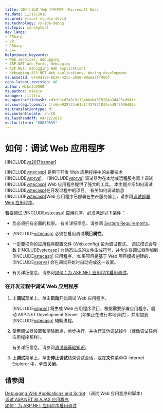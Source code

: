 ```yaml
---
title: 如何：调试 Web 应用程序 |Microsoft Docs
ms.date: 11/15/2016
ms.prod: visual-studio-dev14
ms.technology: vs-ide-debug
ms.topic: conceptual
dev_langs:
- FSharp
- VB
- CSharp
- C++
helpviewer_keywords:
- Web services, debugging
- ASP.NET Web Forms, debugging
- ASP.NET, debugging Web applications
- debugging ASP.NET Web applications, during development
ms.assetid: 6440d12e-6b29-42c5-a958-99aeaaff480f
caps.latest.revision: 40
author: MikeJo5000
ms.author: mikejo
manager: jillfra
ms.openlocfilehash: cd3cbbcd740c0f124b8ab4379204a9d425cd541c
ms.sourcegitcommit: 1fc6ee928733e61a1f42782f832ead9f7946d00c
ms.translationtype: MT
ms.contentlocale: zh-CN
ms.lasthandoff: 04/22/2019
ms.locfileid: "60039539"
---
```

# <a name="how-to-debug-web-applications"></a>如何：调试 Web 应用程序
[!INCLUDE[vs2017banner](../includes/vs2017banner.md)]

[!INCLUDE[vstecasp](../includes/vstecasp-md.md)] 是用于开发 Web 应用程序中的主要技术[!INCLUDE[vsprvs](../includes/vsprvs-md.md)]。 [!INCLUDE[vsprvs](../includes/vsprvs-md.md)] 调试器为在本地或远程服务器上调试 [!INCLUDE[vstecasp](../includes/vstecasp-md.md)] Web 应用程序提供了强大的工具。 本主题介绍如何调试[!INCLUDE[vstecasp](../includes/vstecasp-md.md)]在开发过程中的项目。 有关如何调试信息[!INCLUDE[vstecasp](../includes/vstecasp-md.md)]Web 应用程序已部署在生产服务器上，请参阅[调试部署 Web 应用程序](../debugger/debugging-deployed-web-applications.md)。  
  
 若要调试 [!INCLUDE[vstecasp](../includes/vstecasp-md.md)] 应用程序，必须满足以下条件：  
  
- 您必须拥有必需的权限。 有关详细信息，请参阅 [System Requirements](../debugger/aspnet-debugging-system-requirements.md)。  
  
- [!INCLUDE[vstecasp](../includes/vstecasp-md.md)] 必须在启用调试**项目属性**。  
  
- 一定要把你的应用程序配置文件 (Web.config) 设为调试模式。 调试模式会导致 [!INCLUDE[vstecasp](../includes/vstecasp-md.md)] 为动态生成的文件生成符号，并允许将调试器附加到 [!INCLUDE[vstecasp](../includes/vstecasp-md.md)] 应用程序。 如果项目是基于 Web 项目模板创建的，[!INCLUDE[vsprvs](../includes/vsprvs-md.md)] 会在调试开始时自动完成这一设置。  
  
- 有关详细信息，请参阅[如何：为 ASP.NET 应用程序启用调试](../debugger/how-to-enable-debugging-for-aspnet-applications.md)。  
  
### <a name="to-debug-a-web-application-during-development"></a>在开发过程中调试 Web 应用程序  
  
1. 上**调试**菜单上，单击**启动**开始调试 Web 应用程序。  
  
     [!INCLUDE[vsprvs](../includes/vsprvs-md.md)] 将生成 Web 应用程序项目，根据需要部署应用程序，启动 ASP.NET Development Server（如果正在进行本地调试），并附加到 [!INCLUDE[vstecasp](../includes/vstecasp-md.md)] 辅助进程。  
  
2. 使用调试器设置和清除断点，单步执行，并执行其他调试操作（就像调试任何应用程序那样）。  
  
     有关详细信息，请参阅[调试器基础知识](../debugger/debugger-basics.md)。  
  
3. 上**调试**菜单上，单击**停止调试**结束调试会话，或在**文件**菜单中 Internet Explorer 中，单击**关闭**。  
  
## <a name="see-also"></a>请参阅  
 [Debugging Web Applications and Script](../debugger/debugging-web-applications-and-script.md) （调试 Web 应用程序和脚本）  
 [调试 ASP.NET 和 AJAX 应用程序](../debugger/debugging-aspnet-and-ajax-applications.md)   
 [如何：为 ASP.NET 应用程序启用调试](../debugger/how-to-enable-debugging-for-aspnet-applications.md)
